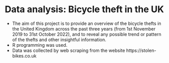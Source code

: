 # Data analysis: Bicycle theft in the UK
<ul>
<li>The aim of this project is to provide an overview of the bicycle thefts in 
the United Kingdom across the past three years (from 1st November 2019 to 
31st October 2022), and to reveal any possible trend or pattern of the thefts
and other insightful information. </li>
<li>R programming was used.</li>
<li>Data was collected by web scraping from the website https://stolen-bikes.co.uk</li>
</ul>
